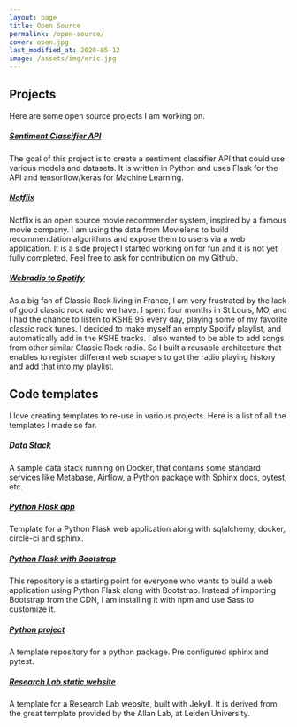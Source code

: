 ```yaml
---
layout: page
title: Open Source
permalink: /open-source/
cover: open.jpg
last_modified_at: 2020-05-12
image: /assets/img/eric.jpg
---
```


## Projects

Here are some open source projects I am working on.

##### [Sentiment Classifier API](https://github.com/ericdaat/sentiment-classifier)

The goal of this project is to create a sentiment classifier API that could use various models and datasets. It is written in Python and uses Flask for the API and tensorflow/keras for Machine Learning.

##### [Notflix](https://github.com/ericdaat/notflix)

Notflix is an open source movie recommender system, inspired by a famous movie company. I am using the data from Movielens to build recommendation algorithms and expose them to users via a web application. It is a side project I started working on for fun and it is not yet fully completed. Feel free to ask for contribution on my Github.

##### [Webradio to Spotify](https://github.com/ericdaat/webradio-to-spotify)

As a big fan of Classic Rock living in France, I am very frustrated by the lack of good classic rock radio we have. I spent four months in St Louis, MO, and I had the chance to listen to KSHE 95 every day, playing some of my favorite classic rock tunes. I decided to make myself an empty Spotify playlist, and automatically add in the KSHE tracks. I also wanted to be able to add songs from other similar Classic Rock radio. So I built a reusable architecture that enables to register different web scrapers to get the radio playing history and add that into my playlist.

## Code templates

I love creating templates to re-use in various projects. Here is a list of all
the templates I made so far.

##### [Data Stack](https://github.com/ericdaat/data-stack)

A sample data stack running on Docker, that contains some standard services
like Metabase, Airflow, a Python package with Sphinx docs, pytest, etc.

##### [Python Flask app](https://github.com/ericdaat/flask-template)

Template for a Python Flask web application along with sqlalchemy,
docker, circle-ci and sphinx.

##### [Python Flask with Bootstrap](https://github.com/ericdaat/flask-assets-bootstrap)

This repository is a starting point for everyone who wants to build a web application
using Python Flask along with Bootstrap. Instead of importing Bootstrap from
the CDN, I am installing it with npm and use Sass to customize it.

##### [Python project](https://github.com/ericdaat/template-python)

A template repository for a python package. Pre configured sphinx and pytest.

##### [Research Lab static website](https://github.com/ericdaat/research-lab-website)

A template for a Research Lab website, built with Jekyll.
It is derived from the great template provided by the Allan Lab,
at Leiden University.
